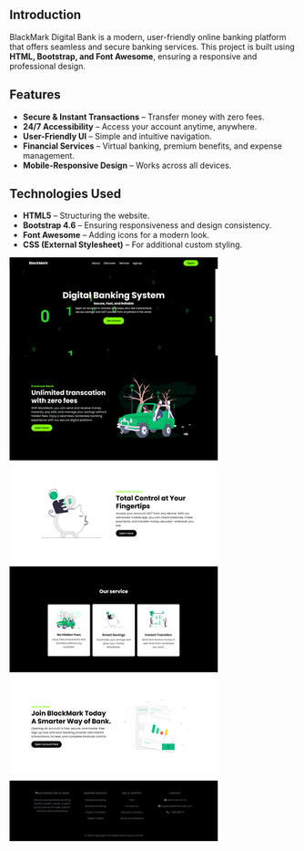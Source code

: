 ## Introduction
BlackMark Digital Bank is a modern, user-friendly online banking platform that offers seamless and secure banking services. This project is built using **HTML, Bootstrap, and Font Awesome**, ensuring a responsive and professional design.

## Features
- **Secure & Instant Transactions** – Transfer money with zero fees.
- **24/7 Accessibility** – Access your account anytime, anywhere.
- **User-Friendly UI** – Simple and intuitive navigation.
- **Financial Services** – Virtual banking, premium benefits, and expense management.
- **Mobile-Responsive Design** – Works across all devices.

## Technologies Used
- **HTML5** – Structuring the website.
- **Bootstrap 4.6** – Ensuring responsiveness and design consistency.
- **Font Awesome** – Adding icons for a modern look.
- **CSS (External Stylesheet)** – For additional custom styling.

<img src="screencapture-127-0-0-1-3000-index-html-2025-02-26-21_41_03.png">
